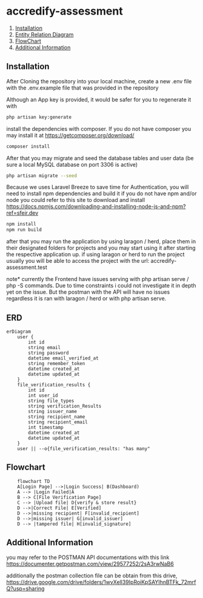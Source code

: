 # accredify-assessment

1. [Installation](#Installation)
2. [Entity Relation Diagram](#ERD)
3. [FlowChart](#Flowchart)
4. [Additional Information](#Additional-Information)


## Installation
After Cloning the repository into your local machine, create a new .env file with the .env.example file that was provided in the repository

Although an App key is provided, it would be safer for you to regenerate it with
```bash
php artisan key:generate
```

install the dependencies with composer. 
If you do not have composer you may install it at https://getcomposer.org/download/
```bash
composer install
```
After that you may migrate and seed the database tables and user data (be sure a local MySQL database on port 3306 is active)
```bash
php artisan migrate --seed
```
Because we uses Laravel Breeze to save time for Authentication, you will need to install npm dependencies and build it
if you do not have npm and/or node you could refer to this site to download and install
https://docs.npmjs.com/downloading-and-installing-node-js-and-npm?ref=sfeir.dev

```bash
npm install
npm run build
```
after that you may run the application by using laragon / herd, place them in their designated folders for projects and you may start using it after starting the respective application up.
if using laragon or herd to run the project usually you will be able to access the project with the url: accredify-assessment.test

note* currently the Frontend have issues serving with php artisan serve / php -S commands. Due to time constraints i could not investigate it in depth yet on the issue. 
But the postman with the API will have no issues regardless it is ran with laragon / herd or with php artisan serve.

## ERD
``` mermaid
erDiagram
    user {
        int id
        string email
        string password
        datetime email_verified_at
        string remember_token
        datetime created_at
        datetime updated_at
    }
    file_verification_results {
        int id
        int user_id
        string file_types
        string verification_Results
        string issuer_name
        string recipient_name
        string recipient_email
        int timestamp
        datetime created_at
        datetime updated_at
    }
    user || --o{file_verification_results: "has many"
```

## Flowchart
```mermaid
    flowchart TD
    A[Login Page] -->|Login Success| B(Dashboard)
    A --> |Login Failed|A
    B --> C[File Verification Page]
    C --> |Upload file| D{verify & store result}
    D -->|Correct File| E[Verified]
    D -->|missing recipient| F[invalid_recipient]
    D -->|missing issuer| G[invalid_issuer]
    D --> |tampered file| H[invalid_signature]
```

## Additional Information
you may refer to the POSTMAN API documentations with this link
https://documenter.getpostman.com/view/29577252/2sA3rwNaB6

additionally the postman collection file can be obtain from this drive,
https://drive.google.com/drive/folders/1wvXell39IpRoiKpSAYlhnBTFk_72mrfQ?usp=sharing
